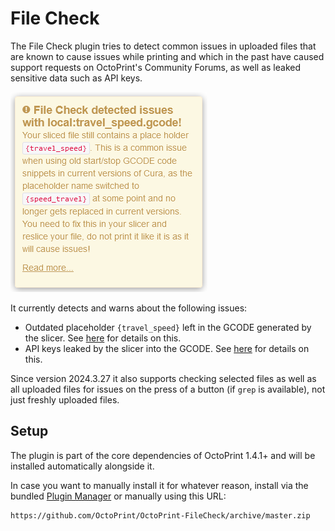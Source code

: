 # File Check

The File Check plugin tries to detect common issues in uploaded files that are known to cause
issues while printing and which in the past have caused support requests on OctoPrint's Community
Forums, as well as leaked sensitive data such as API keys.

![Screenshot](https://raw.githubusercontent.com/OctoPrint/OctoPrint-FileCheck/master/extras/screenshot.png)

It currently detects and warns about the following issues:

  * Outdated placeholder `{travel_speed}` left in the GCODE generated by the slicer. See
    [here](https://faq.octoprint.org/file-check-travel-speed) for details on this.
  * API keys leaked by the slicer into the GCODE. See
    [here](https://faq.octoprint.org/file-check-leaked-api-key) for details on this.

Since version 2024.3.27 it also supports checking selected files as well as all uploaded files for issues on
the press of a button (if `grep` is available), not just freshly uploaded files.

## Setup

The plugin is part of the core dependencies of OctoPrint 1.4.1+ and will be installed automatically alongside it.

In case you want to manually install it for whatever reason, install via the bundled
[Plugin Manager](https://docs.octoprint.org/en/main/bundledplugins/pluginmanager.html)
or manually using this URL:

    https://github.com/OctoPrint/OctoPrint-FileCheck/archive/master.zip
